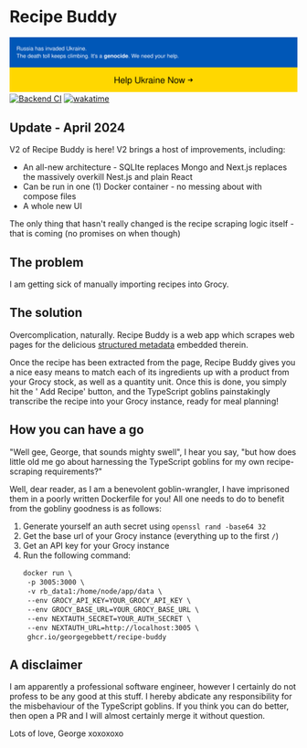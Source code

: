 # Recipe Buddy

[![Stand With Ukraine](https://raw.githubusercontent.com/vshymanskyy/StandWithUkraine/main/banner2-direct.svg)](https://stand-with-ukraine.pp.ua)
[![Backend CI](https://github.com/georgegebbett/recipe-buddy/actions/workflows/backend-ci.yml/badge.svg)](https://github.com/georgegebbett/recipe-buddy/actions/workflows/backend-ci.yml) [![wakatime](https://wakatime.com/badge/user/43ab5910-d51d-486b-9e03-376e766a43d3/project/c2af7adc-0f49-4c92-bcaa-63bb2f09e9e2.svg)](https://wakatime.com/badge/user/43ab5910-d51d-486b-9e03-376e766a43d3/project/c2af7adc-0f49-4c92-bcaa-63bb2f09e9e2)

## Update - April 2024

V2 of Recipe Buddy is here! V2 brings a host of improvements, including:

* An all-new architecture - SQLIte replaces Mongo and Next.js replaces the massively overkill Nest.js and plain React
* Can be run in one (1) Docker container - no messing about with compose files
* A whole new UI

The only thing that hasn't really changed is the recipe scraping logic itself - that is coming (no promises on when
though)

## The problem

I am getting sick of manually importing recipes into Grocy.

## The solution

Overcomplication, naturally. Recipe Buddy is a web app which scrapes web pages for the
delicious [structured metadata](https://schema.org/Recipe) embedded therein.

Once the recipe has been extracted from the page, Recipe Buddy gives you a nice easy means to match each of its
ingredients up with a product from your Grocy stock, as well as a quantity unit. Once this is done, you simply hit the '
Add Recipe' button, and the TypeScript goblins painstakingly transcribe the recipe into your Grocy instance, ready for
meal planning!

## How you can have a go

"Well gee, George, that sounds mighty swell", I hear you say, "but how does little old me go about harnessing the
TypeScript goblins for my own recipe-scraping requirements?"

Well, dear reader, as I am a benevolent goblin-wrangler, I have imprisoned them in a poorly written Dockerfile for you!
All one needs to do to benefit from the gobliny goodness is as follows:

1. Generate yourself an auth secret using `openssl rand -base64 32`
2. Get the base url of your Grocy instance (everything up to the first `/`)
3. Get an API key for your Grocy instance
4. Run the following command:
    ```
   docker run \
     -p 3005:3000 \
     -v rb_data1:/home/node/app/data \
     --env GROCY_API_KEY=YOUR_GROCY_API_KEY \
     --env GROCY_BASE_URL=YOUR_GROCY_BASE_URL \
     --env NEXTAUTH_SECRET=YOUR_AUTH_SECRET \
     --env NEXTAUTH_URL=http://localhost:3005 \
     ghcr.io/georgegebbett/recipe-buddy
   ```

## A disclaimer

I am apparently a professional software engineer, however I certainly do not profess to be any good at this stuff. I
hereby abdicate any responsibility for the misbehaviour of the TypeScript goblins. If you think you can do better, then
open a PR and I will almost certainly merge it without question.

Lots of love, George xoxoxoxo
